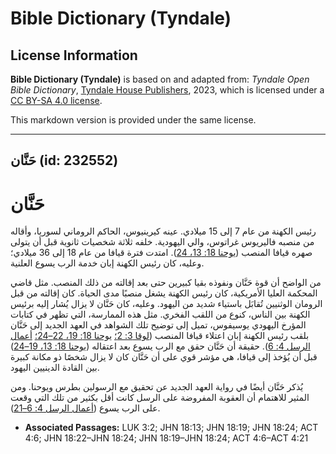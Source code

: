 # Bible Dictionary (Tyndale)

## License Information

**Bible Dictionary (Tyndale)** is based on and adapted from: _Tyndale Open Bible Dictionary_, [Tyndale House Publishers](https://tyndaleopenresources.com/), 2023, which is licensed under a [CC BY-SA 4.0 license](https://creativecommons.org/licenses/by-sa/4.0/legalcode.en).

This markdown version is provided under the same license.



--------------------------------

## حَنَّان (id: 232552)

حَنَّان
=======

رئيس الكهنة من عام 7 إلى 15 ميلادي. عينه كيرينيوس، الحاكم الروماني لسوريا، وأقاله من منصبه فاليريوس غراتوس، والي اليهودية. خلفه ثلاثة شخصيات ثانوية قبل أن يتولى صهره قيافا المنصب ([يوحنا 18: 13، 24](https://ref.ly/John18:13)). امتدت فترة قيافا من عام 18 إلى 36 ميلادي؛ وعليه، كان رئيس الكهنة إبان خدمة الرب يسوع العلنية.

من الواضح أن قوة حَنَّان ونفوذه بقيا كبيرين حتى بعد إقالته من ذلك المنصب. مثل قاضي المحكمة العليا الأمريكية، كان رئيس الكهنة يشغل منصبًا مدى الحياة. كان إقالته من قبل الرومان الوثنيين تُقابَل باستياء شديد من اليهود. وعليه، كان حَنَّان لا يزال يُشار إليه برئيس الكهنة بين الناس، كنوع من اللقب الفخري. مثل هذه الممارسة، التي تظهر في كتابات المؤرخ اليهودي يوسيفوس، تميل إلى توضيح تلك الشواهد في العهد الجديد إلى حَنَّان بلقب رئيس الكهنة إبان اعتلاء قيافا المنصب ([لوقا 3: 2؛](https://ref.ly/Luke3:2) [يوحنا 18: 19، 22–24؛](https://ref.ly/John18:19) [أعمال الرسل 4: 6](https://ref.ly/Acts4:6)). حقيقة أن حَنَّان حقق مع الرب يسوع بعد اعتقاله ([يوحنا 18: 13، 19–24](https://ref.ly/John18:13)) قبل أن يُؤخذ إلى قيافا، هي مؤشر قوي على أن حَنَّان كان لا يزال شخصًا ذو مكانة كبيرة بين القادة الدينيين اليهود.

يُذكر حَنَّان أيضًا في رواية العهد الجديد عن تحقيق مع الرسولين بطرس ويوحنا. ومن المثير للاهتمام أن العقوبة المفروضة على الرسل كانت أقل بكثير من تلك التي وقعت على الرب يسوع ([أعمال الرسل 4: 6–21](https://ref.ly/Acts4:6-Acts4:21)).

* **Associated Passages:** LUK 3:2; JHN 18:13; JHN 18:19; JHN 18:24; ACT 4:6; JHN 18:22–JHN 18:24; JHN 18:19–JHN 18:24; ACT 4:6–ACT 4:21

